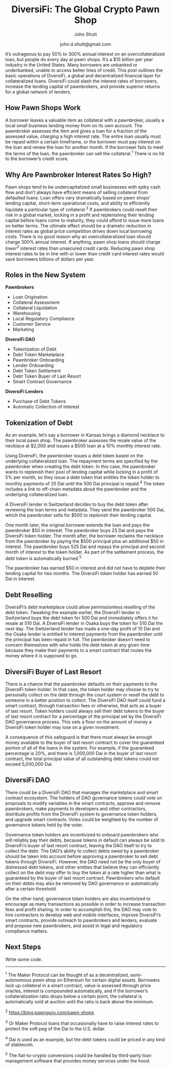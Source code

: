 <h1 align="center">DiversiFi: The Global Crypto Pawn Shop</h1>

<p align="center">John Shutt</p>
<p align="center">john.d.shutt@gmail.com</p>

It’s outrageous to pay 50% to 300% annual interest on an overcollateralized loan, but people do every day at pawn shops. It’s a $15 billion per year industry in the United States. Many borrowers are unbanked or underbanked, unable to access better lines of credit. This post outlines the basic operations of DiversiFi, a global and decentralized financial layer for collateralized loans. DiversiFi could slash the interest rates of borrowers, increase the lending capital of pawnbrokers, and provide superior returns for a global network of lenders.

## How Pawn Shops Work

A borrower leaves a valuable item as collateral with a pawnbroker, usually a local small business lending money from on its own account. The pawnbroker assesses the item and gives a loan for a fraction of the assessed value, charging a high interest rate. The entire loan usually must be repaid within a certain timeframe, or the borrower must pay interest on the loan and renew the loan for another month. If the borrower fails to meet the terms of the loan, the pawnbroker can sell the collateral.<sup>1</sup> There is no hit to the borrower’s credit score.

## Why Are Pawnbroker Interest Rates So High?

Pawn shops tend to be undercapitalized small businesses with spiky cash flow and don’t always have efficient means of selling collateral from defaulted loans. Loan offers vary dramatically based on pawn shops’ lending capital, short-term operational costs, and ability to efficiently liquidate a particular type of collateral.<sup>2</sup> If pawnbrokers could resell their risk in a global market, locking in a profit and replenishing their lending capital before loans come to maturity, they could afford to issue more loans on better terms. The ultimate effect should be a dramatic reduction in interest rates as global price competition drives down local borrowing costs. There is no good reason why an overcollateralized loan should charge 300% annual interest. If anything, pawn shop loans should charge *lower*<sup>3</sup> interest rates than unsecured credit cards. Reducing pawn shop interest rates to be in line with or lower than credit card interest rates would save borrowers billions of dollars per year.

## Roles in the New System

**Pawnbrokers**
- Loan Origination
- Collateral Assessment
- Collateral Liquidation
- Warehousing
- Local Regulatory Compliance
- Customer Service
- Marketing

**DiversiFi DAO**
- Tokenization of Debt
- Debt Token Marketplace
- Pawnbroker Onboarding
- Lender Onboarding
- Debt Token Settlement
- Debt Token Buyer of Last Resort
- Smart Contract Governance

**DiversiFi Lenders**
- Purchase of Debt Tokens
- Automatic Collection of Interest

## Tokenization of Debt

As an example, let’s say a borrower in Kansas brings a diamond necklace to their local pawn shop. The pawnbroker assesses the resale value of the necklace at $2,000 and issues a $500 loan at a 10% monthly interest rate.

Using DiversiFi, the pawnbroker issues a debt token based on the underlying collateralized loan. The repayment terms are specified by the pawnbroker when creating the debt token. In this case, the pawnbroker wants to replenish their pool of lending capital while locking in a profit of 5% per month, so they issue a debt token that entitles the token holder to monthly payments of 25 Dai until the 500 Dai principal is repaid.<sup>4</sup> The token includes a link to off-chain metadata about the pawnbroker and the underlying collateralized loan.

A DiversiFi lender in Switzerland decides to buy the debt token after reviewing the loan terms and metadata. They send the pawnbroker 500 Dai, which the pawnbroker sells for $500 to replenish their lending capital.

One month later, the original borrower extends the loan and pays the pawnbroker $50 in interest. The pawnbroker buys 25 Dai and pays the DiversiFi token holder. The month after, the borrower reclaims the necklace from the pawnbroker by paying the $500 principal plus an additional $50 in interest. The pawnbroker buys 525 Dai and repays the principal and second month of interest to the token holder. As part of the settlement process, the debt token is automatically burned.<sup>5</sup>

The pawnbroker has earned $50 in interest and did not have to deplete their lending capital for two months. The DiversiFi token holder has earned 50 Dai in interest.

## Debt Reselling

DiversiFi’s debt marketplace could allow permissionless reselling of the debt token. Tweaking the example earlier, the DiversiFi lender in Switzerland buys the debt token for 500 Dai and immediately offers it for resale at 510 Dai. A DiversiFi lender in Osaka buys the token for 510 Dai the next day. The Switzerland lender has made a one-day profit of 10 Dai and the Osaka lender is entitled to interest payments from the pawnbroker until the principal has been repaid in full. The pawnbroker doesn’t need to concern themselves with who holds the debt token at any given time because they make their payments to a smart contract that routes the money where it is supposed to go.

## DiversiFi Buyer of Last Resort

There is a chance that the pawnbroker defaults on their payments to the DiversiFi token holder. In that case, the token holder may choose to try to personally collect on the debt through the court system or resell the debt to someone in a better position to collect. The DiversiFi DAO itself could fund a smart contract, through transaction fees or otherwise, that acts as a buyer of last resort. Token holders could always sell their debt tokens to the buyer of last resort contract for a percentage of the principal set by the DiversiFi DAO governance process. This sets a floor on the amount of money a DiversiFi token holder may lose on a given investment.

A consequence of this safeguard is that there must always be enough money available to the buyer of last resort contract to cover the guaranteed portion of all of the loans in the system. For example, if the guaranteed percentage is 20%, and there is 1,000,000 Dai in the buyer of last resort contract, the total principal value of all outstanding debt tokens could not exceed 5,000,000 Dai.

## DiversiFi DAO

There could be a DiversiFi DAO that manages the marketplace and smart contract ecosystem. The holders of DAO governance tokens could vote on proposals to modify variables in the smart contracts, approve and remove pawnbrokers, make payments to developers and other contractors, distribute profits from the DiversiFi system to governance token holders, and upgrade smart contracts. Votes could be weighted by the number of governance tokens held by the voter.

Governance token holders are incentivized to onboard pawnbrokers who will reliably pay their debts, because tokens in default can always be sold to DiversiFi’s buyer of last resort contract, leaving the DAO itself to try to collect the debt. The DAO’s ability to collect debts owed by a pawnbroker should be taken into account before approving a pawnbroker to sell debt tokens through DiversiFi. However, the DAO need not be the only buyer of distressed debt tokens, and other entities that believe they can efficiently collect on the debt may offer to buy the token at a rate higher than what is guaranteed by the buyer of last resort contract. Pawnbrokers who default on their debts may also be removed by DAO governance or automatically after a certain threshold.

On the other hand, governance token holders are also incentivized to encourage as many transactions as possible in order to increase transaction fees and profit sharing. In order to accomplish this, the DAO may vote to hire contractors to develop web and mobile interfaces, improve DiversiFi’s smart contracts, provide outreach to pawnbrokers and lenders, evaluate and propose new pawnbrokers, and assist in legal and regulatory compliance matters.

## Next Steps

Write some code.

---

<sup>1</sup> The Maker Protocol can be thought of as a decentralized, semi-autonomous pawn shop on Ethereum for certain digital assets. Borrowers lock up collateral in a smart contract, value is assessed through price oracles, interest is compounded automatically, and if the borrower’s collateralization ratio drops below a certain point, the collateral is automatically sold at auction until the ratio is back above the minimum.

<sup>2</sup> https://blog.pawnguru.com/pawn-shops

<sup>3</sup>  Or Maker Protocol loans that occasionally have to raise interest rates to protect the soft peg of the Dai to the U.S. dollar.

<sup>4</sup>  Dai is used as an example, but the debt tokens could be priced in any kind of stablecoin.

<sup>5</sup>  The fiat-to-crypto conversions could be handled by third-party loan management software that provides money services under the hood.
